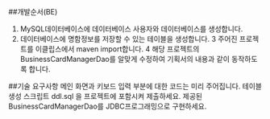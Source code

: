 ##개발순서(BE)
1. MySQL데이터베이스에 데이터베이스 사용자와 데이터베이스를 생성합니다.
2. 데이터베이스에 명함정보를 저장할 수 있는 테이블을 생성합니다.
3 주어진 프로젝트를 이클립스에서 maven import합니다.
4 해당 프로젝트의 BusinessCardManagerDao를 알맞게 수정하여 기획서의 내용과 같이 동작하도록 합니다.

##기술 요구사항
메인 화면과 키보드 입력 부분에 대한 코드는 미리 주어집니다.
테이블 생성 스크립트 ddl.sql 을 프로젝트에 포함시켜 제출하세요.
제공된 BusinessCardManagerDao를 JDBC프로그래밍으로 구현하세요.
